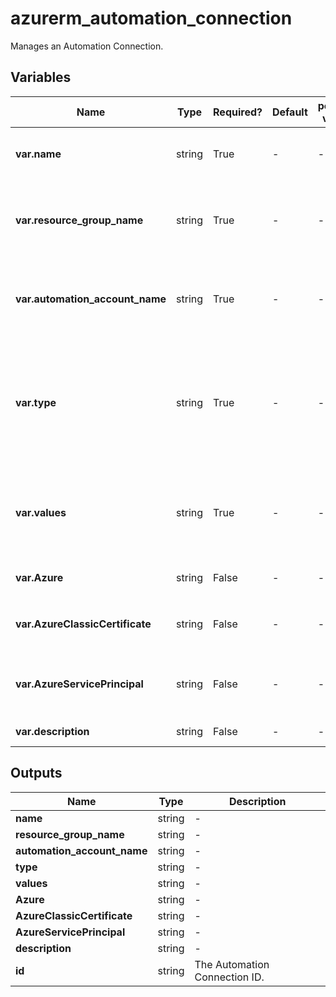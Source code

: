 # azurerm_automation_connection

Manages an Automation Connection.

## Variables

| Name | Type | Required? | Default  | possible values | Description |
| ---- | ---- | --------- | -------- | ----------- | ----------- |
| **var.name** | string | True | -  |  -  | Specifies the name of the Connection. Changing this forces a new resource to be created. | 
| **var.resource_group_name** | string | True | -  |  -  | The name of the resource group in which the Connection is created. Changing this forces a new resource to be created. | 
| **var.automation_account_name** | string | True | -  |  -  | The name of the automation account in which the Connection is created. Changing this forces a new resource to be created. | 
| **var.type** | string | True | -  |  -  | The type of the Connection - can be either builtin type such as `Azure`, `AzureClassicCertificate`, and `AzureServicePrincipal`, or a user defined types. Changing this forces a new resource to be created. | 
| **var.values** | string | True | -  |  -  | A mapping of key value pairs passed to the connection. Different `type` needs different parameters in the `values`. Builtin types have required field values as below: | 
| **var.Azure** | string | False | -  |  -  | : parameters `AutomationCertificateName` and `SubscriptionID`. | 
| **var.AzureClassicCertificate** | string | False | -  |  -  | : parameters `SubscriptionName`, `SubscriptionId` and `CertificateAssetName`. | 
| **var.AzureServicePrincipal** | string | False | -  |  -  | : parameters `ApplicationId`, `CertificateThumbprint`, `SubscriptionId` and `TenantId`. | 
| **var.description** | string | False | -  |  -  | A description for this Connection. | 



## Outputs

| Name | Type | Description |
| ---- | ---- | --------- | 
| **name** | string  | - | 
| **resource_group_name** | string  | - | 
| **automation_account_name** | string  | - | 
| **type** | string  | - | 
| **values** | string  | - | 
| **Azure** | string  | - | 
| **AzureClassicCertificate** | string  | - | 
| **AzureServicePrincipal** | string  | - | 
| **description** | string  | - | 
| **id** | string  | The Automation Connection ID. | 